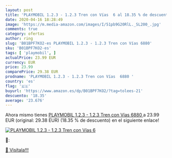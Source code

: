 ```yaml
---
layout: post
title: 'PLAYMOBIL 1.2.3 - 1.2.3 Tren con Vías  6 al 18.35 % de descuento'
date: 2020-04-16 18:28:49
image: 'https://m.media-amazon.com/images/I/51pb9G20RlL._SL200_.jpg'
comments: true
category: ofertas
author: ring
slug: 'B01BPF7KO2-es PLAYMOBIL 1.2.3 - 1.2.3 Tren con Vías 6880'
sku: 'B01BPF7KO2-es'
tags: [ 'playmobil', ]
actualPrice: 23.99 EUR
currency: EUR
price: 23.99
comparePrice: 29.38 EUR
prodname: 'PLAYMOBIL 1.2.3 - 1.2.3 Tren con Vías  6880 '
country: 'es'
flag: '🇪🇸'
buyurl: 'https://www.amazon.es/dp/B01BPF7KO2/?tag=tolees-21'
descuento: '18.35'
average: '23.676'
---
```


Ahora mismo tienes [PLAYMOBIL 1.2.3 - 1.2.3 Tren con Vías  6880 ](https://www.amazon.es/dp/B01BPF7KO2/?tag=tolees-21) a 23.99 EUR (original: 29.38 EUR) (18.35 %  de descuento) en el siguiente enlace!

[![PLAYMOBIL 1.2.3 - 1.2.3 Tren con Vías  6](https://m.media-amazon.com/images/I/51pb9G20RlL._SL200_.jpg)](https://www.amazon.es/dp/B01BPF7KO2/?tag=tolees-21)

🔎:


[🛒 Visítala!!!](https://www.amazon.es/dp/B01BPF7KO2/?tag=tolees-21)

